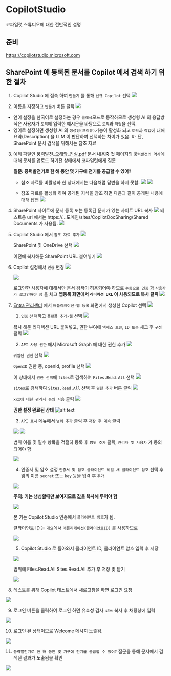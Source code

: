 # CopilotStudio
코파일럿 스튜디오에 대한 전반적인 설명

## 준비

https://copilotstudio.microsoft.com 

## SharePoint 에 등록된 문서를 Copilot 에서 검색 하기 위한 절차

1. Copilot Studio 에 접속 하여 `만들기` 를 통해 `신규 Copilot` 선택
![](images/2024-06-26-17-48-48.png)

2. 이름을 지정하고 `만들기` 버튼 클릭
![](images/2024-06-26-17-52-17.png)
- 언어 설정을 한국어로 설정하는 경우 `클래식`모드로 동작하므로 생성형 AI 의 응답방식은 사용자가 `토픽`에 입력한 예시문을 바탕으로 `토픽`과 `작업`을 선택.
- 영어로 설정하면 생성형 AI 의 `생성형(프리뷰)`기능이 활성화 되고 `토픽`과 `작업`에 대해 요약(Description) 을 LLM 이 판단하여 선택하는 차이가 있음.
#- 단, SharePoint 문서 검색을 위해서는 참조 자료

3. 예제 파일인 [풍력발전_오해와_진실.pdf](files/풍력발전_오해와_진실.pdf) 문서 내용중 
첫 페이지의 `풍력발전의 역사`에 대해 문서를 업로드 하기전 상태에서 코파일럿에게 질문

    **질문: 풍력발전기로 한 해 동안 몇 가구에 전기를 공급할 수 있어?**

    - 참조 자료를 비활성화 한 상태에서는 다음처럼 답변을 하지 못함.
    ![](images/2024-06-26-18-04-31.png)
    ![](images/2024-06-26-18-16-51.png)

    - 참조 자료를 활성화 하여 공개된 지식을 참조 하면 다음과 같이 공개된 내용에 대해 답변
    ![](images/2024-06-26-18-16-12.png)

4. SharePoint 사이트에 문서 등록 또는 등록된 문서가 있는 사이트 URL 복사
    ![](images/2024-06-26-18-20-02.png)
    테스트용 url 에서는 https://...도메인/sites/CopilotDocSharing/Shared Documents 가 사용됨.
    ![](images/2024-06-26-18-22-25.png)

5. Copilot Studio 에서 `참조 자료 추가`
    ![](images/2024-06-26-18-24-20.png)

    SharePoint 및 OneDrive 선택
    ![](images/2024-06-26-18-25-10.png)

    이전에 복사해둔 SharePoint URL 붙여넣기
    ![](images/2024-06-26-18-27-42.png)

6. Copilot 설정에서 `인증` 변경
    ![](images/2024-06-26-18-29-47.png)

    ![](images/2024-06-26-18-30-04.png)

    로그인한 사용자에 대해서만 문서 검색이 허용되어야 하므로 `수동으로 인증` 과 `사용자가 로그인해야 함` 을 체크
    **앱등록 화면에서 `리디렉션 URL` 이 사용되므로 복사 클릭**
    ![](images/2024-06-26-18-32-36.png)

7. [Entra 관리센터](https://entra.microsoft.com) 에서 `애플리케이션-앱 등록` 화면에서 생성한 Copilot 선택
    ![](images/2024-06-26-18-36-56.png)

    1. `인증` 선택하고 `플랫폼 추가-웹` 선택
    ![](images/2024-06-26-18-57-38.png)

    복사 해둔 리디렉션 URL 붙여넣고, 권한 부여에 `액세스 토큰`, `ID 토큰` 체크 후 `구성` 클릭
    ![](images/2024-06-26-18-58-53.png)
    

    2. `API 사용 권한` 에서 Microsoft Graph 에 대한 권한 추가
    ![](images/2024-06-26-18-38-12.png)

    `위임된 권한` 선택
    ![](images/2024-06-26-18-39-33.png)

    `OpenID` 권한 중, openid, profile 선택
    ![](images/2024-06-26-18-40-09.png)

    이 상태에서 `권한 선택`에 `files`로 검색하여 `Files.Read.All` 선택
    ![](images/2024-06-26-18-41-13.png)

    `sites`로 검색하여 `Sites.Read.All` 선택 후 `권한 추가` 버튼 클릭
    ![](images/2024-06-26-18-42-07.png)

    `xxx에 대한 관리자 동의 사용` 클릭
    ![](images/2024-06-26-18-43-04.png)

    **권한 설정 완료된 상태**
    ![alt text](images/image.png)

    3. `API 표시` 메뉴에서 `범위 추가` 클릭 후 `저장 후 계속` 클릭
    
    ![](images/2024-06-26-18-45-25.png)
    ![](images/2024-06-26-18-46-05.png)

    범위 이름 및 필수 항목을 적절히 등록 후 `범위 추가` 클릭, `관리자 및 사용자` 가 동의 되어야 함

    ![](images/2024-06-26-18-47-24.png)

    4. 인증서 및 암호 설정
    `인증서 및 암호-클라이언트 비밀-새 클라이언트 암호` 선택 후 임의 이름 `secret` 또는 `key` 등을 입력 후 `추가`

    ![](images/2024-06-26-18-50-37.png)

    **주의: 키는 생성할때만 보여지므로 값을 복사해 두어야 함**

    ![](images/2024-06-26-18-52-09.png)

    본 키는 Copilot Studio 인증에서 `클라이언트 암호`가 됨.

    클라이언트 ID 는 `개요`에서 `애플리케이션(클라이언트ID)` 를 사용하므로

    ![](images/2024-06-26-18-53-56.png)

    5. Copilot Studio 로 돌아와서 클라이언트 ID, 클라이언트 암호 입력 후 저장

    ![](images/2024-06-26-19-01-35.png)

    범위에 Files.Read.All Sites.Read.All 추가 후 저장 및 닫기

    ![](images/2024-06-26-19-02-29.png)

8. 테스트를 위해 Copilot 테스트에서 새로고침을 하면 로그인 요청

![](images/2024-06-26-19-03-40.png)

9. 로그인 버튼을 클릭하여 로그인 하면 유효성 검사 코드 복사 후 채팅창에 입력

![](images/2024-06-26-19-04-10.png)

10. 로그인 된 상태이므로 Welcome 메시지 노출됨.

![](images/2024-06-26-19-05-00.png)

11. `풍력발전기로 한 해 동안 몇 가구에 전기를 공급할 수 있어?` 질문을 통해 문서에서 검색된 결과가 노출됨을 확인

![](images/2024-06-26-19-05-55.png)
